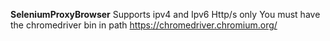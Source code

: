 **SeleniumProxyBrowser**
Supports ipv4 and Ipv6 Http/s only
You must have the chromedriver bin in path https://chromedriver.chromium.org/
